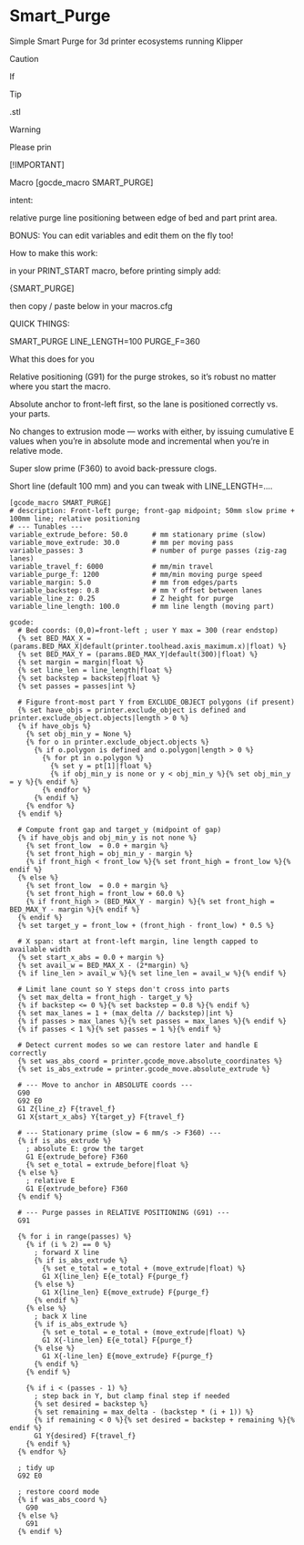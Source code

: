 # Smart_Purge
Simple Smart Purge for 3d printer ecosystems running Klipper


> [!CAUTION]
> If

> [!TIP]
> .stl 

> [!WARNING]  
>  Please prin
>
>  [!IMPORTANT]

Macro [gocde_macro SMART_PURGE]

intent:

relative purge line positioning between edge of bed and part print area.


BONUS: You can edit variables and edit them on the fly too!

How to make this work:

in your PRINT_START macro, before printing simply add:

{SMART_PURGE]

then copy / paste below in your macros.cfg


QUICK THINGS:

SMART_PURGE LINE_LENGTH=100 PURGE_F=360

What this does for you

Relative positioning (G91) for the purge strokes, so it’s robust no matter where you start the macro.

Absolute anchor to front-left first, so the lane is positioned correctly vs. your parts.

No changes to extrusion mode — works with either, by issuing cumulative E values when you’re in absolute mode and incremental when you’re in relative mode.

Super slow prime (F360) to avoid back-pressure clogs.

Short line (default 100 mm) and you can tweak with LINE_LENGTH=….

```
[gcode_macro SMART_PURGE]
# description: Front-left purge; front-gap midpoint; 50mm slow prime + 100mm line; relative positioning
# --- Tunables ---
variable_extrude_before: 50.0      # mm stationary prime (slow)
variable_move_extrude: 30.0        # mm per moving pass
variable_passes: 3                 # number of purge passes (zig-zag lanes)
variable_travel_f: 6000            # mm/min travel
variable_purge_f: 1200             # mm/min moving purge speed
variable_margin: 5.0               # mm from edges/parts
variable_backstep: 0.8             # mm Y offset between lanes
variable_line_z: 0.25              # Z height for purge
variable_line_length: 100.0        # mm line length (moving part)

gcode:
  # Bed coords: (0,0)=front-left ; user Y max = 300 (rear endstop)
  {% set BED_MAX_X = (params.BED_MAX_X|default(printer.toolhead.axis_maximum.x)|float) %}
  {% set BED_MAX_Y = (params.BED_MAX_Y|default(300)|float) %}
  {% set margin = margin|float %}
  {% set line_len = line_length|float %}
  {% set backstep = backstep|float %}
  {% set passes = passes|int %}

  # Figure front-most part Y from EXCLUDE_OBJECT polygons (if present)
  {% set have_objs = printer.exclude_object is defined and printer.exclude_object.objects|length > 0 %}
  {% if have_objs %}
    {% set obj_min_y = None %}
    {% for o in printer.exclude_object.objects %}
      {% if o.polygon is defined and o.polygon|length > 0 %}
        {% for pt in o.polygon %}
          {% set y = pt[1]|float %}
          {% if obj_min_y is none or y < obj_min_y %}{% set obj_min_y = y %}{% endif %}
        {% endfor %}
      {% endif %}
    {% endfor %}
  {% endif %}

  # Compute front gap and target_y (midpoint of gap)
  {% if have_objs and obj_min_y is not none %}
    {% set front_low  = 0.0 + margin %}
    {% set front_high = obj_min_y - margin %}
    {% if front_high < front_low %}{% set front_high = front_low %}{% endif %}
  {% else %}
    {% set front_low  = 0.0 + margin %}
    {% set front_high = front_low + 60.0 %}
    {% if front_high > (BED_MAX_Y - margin) %}{% set front_high = BED_MAX_Y - margin %}{% endif %}
  {% endif %}
  {% set target_y = front_low + (front_high - front_low) * 0.5 %}

  # X span: start at front-left margin, line length capped to available width
  {% set start_x_abs = 0.0 + margin %}
  {% set avail_w = BED_MAX_X - (2*margin) %}
  {% if line_len > avail_w %}{% set line_len = avail_w %}{% endif %}

  # Limit lane count so Y steps don't cross into parts
  {% set max_delta = front_high - target_y %}
  {% if backstep <= 0 %}{% set backstep = 0.8 %}{% endif %}
  {% set max_lanes = 1 + (max_delta // backstep)|int %}
  {% if passes > max_lanes %}{% set passes = max_lanes %}{% endif %}
  {% if passes < 1 %}{% set passes = 1 %}{% endif %}

  # Detect current modes so we can restore later and handle E correctly
  {% set was_abs_coord = printer.gcode_move.absolute_coordinates %}
  {% set is_abs_extrude = printer.gcode_move.absolute_extrude %}

  # --- Move to anchor in ABSOLUTE coords ---
  G90
  G92 E0
  G1 Z{line_z} F{travel_f}
  G1 X{start_x_abs} Y{target_y} F{travel_f}

  # --- Stationary prime (slow = 6 mm/s -> F360) ---
  {% if is_abs_extrude %}
    ; absolute E: grow the target
    G1 E{extrude_before} F360
    {% set e_total = extrude_before|float %}
  {% else %}
    ; relative E
    G1 E{extrude_before} F360
  {% endif %}

  # --- Purge passes in RELATIVE POSITIONING (G91) ---
  G91

  {% for i in range(passes) %}
    {% if (i % 2) == 0 %}
      ; forward X line
      {% if is_abs_extrude %}
        {% set e_total = e_total + (move_extrude|float) %}
        G1 X{line_len} E{e_total} F{purge_f}
      {% else %}
        G1 X{line_len} E{move_extrude} F{purge_f}
      {% endif %}
    {% else %}
      ; back X line
      {% if is_abs_extrude %}
        {% set e_total = e_total + (move_extrude|float) %}
        G1 X{-line_len} E{e_total} F{purge_f}
      {% else %}
        G1 X{-line_len} E{move_extrude} F{purge_f}
      {% endif %}
    {% endif %}

    {% if i < (passes - 1) %}
      ; step back in Y, but clamp final step if needed
      {% set desired = backstep %}
      {% set remaining = max_delta - (backstep * (i + 1)) %}
      {% if remaining < 0 %}{% set desired = backstep + remaining %}{% endif %}
      G1 Y{desired} F{travel_f}
    {% endif %}
  {% endfor %}

  ; tidy up
  G92 E0

  ; restore coord mode
  {% if was_abs_coord %}
    G90
  {% else %}
    G91
  {% endif %}
```
